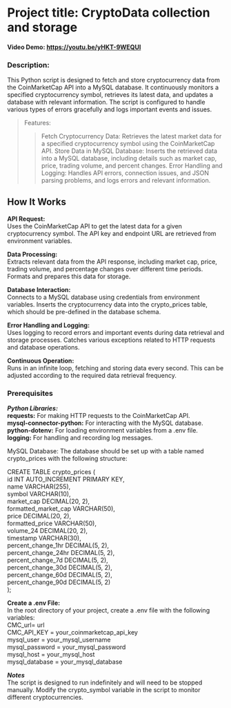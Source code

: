 # Project title: CryptoData collection and storage

#### Video Demo: <https://youtu.be/yHKT-9WEQUI>


### Description:

This Python script is designed to fetch and store cryptocurrency data from the CoinMarketCap API into a MySQL database. 
It continuously monitors a specified cryptocurrency symbol, retrieves its latest data, and updates a database with relevant information. 
The script is configured to handle various types of errors gracefully and logs important events and issues.
>Features:  
>>Fetch Cryptocurrency Data: Retrieves the latest market data for a specified cryptocurrency symbol using the CoinMarketCap API.
Store Data in MySQL Database: Inserts the retrieved data into a MySQL database, including details such as market cap, price, trading volume, and percent changes.
Error Handling and Logging: Handles API errors, connection issues, and JSON parsing problems, and logs errors and relevant information.

## How It Works

**API Request:**  
Uses the CoinMarketCap API to get the latest data for a given cryptocurrency symbol. The API key and endpoint URL are retrieved from environment variables.

**Data Processing:**  
Extracts relevant data from the API response, including market cap, price, trading volume, and percentage changes over different time periods.
Formats and prepares this data for storage.

**Database Interaction:**  
Connects to a MySQL database using credentials from environment variables.
Inserts the cryptocurrency data into the crypto_prices table, which should be pre-defined in the database schema.

**Error Handling and Logging:**  
Uses logging to record errors and important events during data retrieval and storage processes.
Catches various exceptions related to HTTP requests and database operations.

**Continuous Operation:**  
Runs in an infinite loop, fetching and storing data every second. This can be adjusted according to the required data retrieval frequency.

### Prerequisites

***Python Libraries:***  
**requests:** For making HTTP requests to the CoinMarketCap API.  
**mysql-connector-python:** For interacting with the MySQL database.  
**python-dotenv:** For loading environment variables from a .env file.  
**logging:** For handling and recording log messages.  

  
MySQL Database:
The database should be set up with a table named crypto_prices with the following structure:    

CREATE TABLE crypto_prices (  
    id INT AUTO_INCREMENT PRIMARY KEY,  
    name VARCHAR(255),  
    symbol VARCHAR(10),  
    market_cap DECIMAL(20, 2),  
    formatted_market_cap VARCHAR(50),  
    price DECIMAL(20, 2),  
    formatted_price VARCHAR(50),  
    volume_24 DECIMAL(20, 2),  
    timestamp VARCHAR(30),  
    percent_change_1hr DECIMAL(5, 2),  
    percent_change_24hr DECIMAL(5, 2),  
    percent_change_7d DECIMAL(5, 2),  
    percent_change_30d DECIMAL(5, 2),  
    percent_change_60d DECIMAL(5, 2),  
    percent_change_90d DECIMAL(5, 2)  
);

**Create a .env File:**  
In the root directory of your project, create a .env file with the following variables:  
CMC_url= url  
CMC_API_KEY = your_coinmarketcap_api_key  
mysql_user = your_mysql_username  
mysql_password = your_mysql_password  
mysql_host = your_mysql_host  
mysql_database = your_mysql_database  

***Notes***  
The script is designed to run indefinitely and will need to be stopped manually.
Modify the crypto_symbol variable in the script to monitor different cryptocurrencies.
